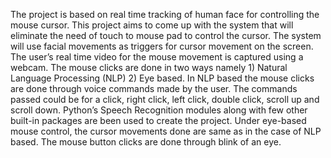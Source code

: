The project is based on real time tracking of human face for controlling the mouse cursor. This project aims to come up with the system that will eliminate the need of touch to mouse pad to control the cursor. The system will use facial movements as triggers for cursor movement on the screen. The user’s real time video for the mouse movement is captured using a webcam. The mouse clicks are done in two ways namely 1) Natural Language Processing (NLP) 2) Eye based. 
In NLP based the mouse clicks are done through voice commands made by the user. The commands passed could be for a click, right click, left click, double click, scroll up and scroll down. Python’s Speech Recognition modules along with few other built-in packages are been used to create the project. Under eye-based mouse control, the cursor movements done are same as in the case of NLP based. The mouse button clicks are done through blink of an eye. 


